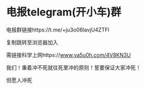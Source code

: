 # 电报telegram(开小车)群
电报群链接https://t.me/+ju3o06lavjU4ZTFl

复制跳转至浏览器加入

需链接科学上网https://www.ya5u0h.com/4V8KN3U

我们！秉着冲不死就往死里冲的原则！誓要保证大家冲死！

但愿人冲死
